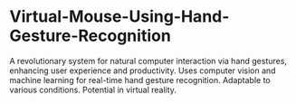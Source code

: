 # Virtual-Mouse-Using-Hand-Gesture-Recognition
A revolutionary system for natural computer interaction via hand gestures, enhancing user experience and productivity. Uses computer vision and machine learning for real-time hand gesture recognition. Adaptable to various conditions. Potential in virtual reality.
